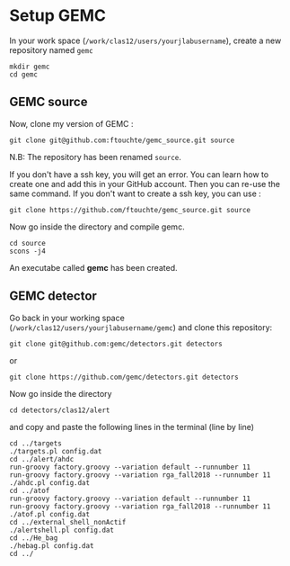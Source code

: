 # Setup GEMC

In your work space (`/work/clas12/users/yourjlabusername`), create a new repository named `gemc`

``` shell
mkdir gemc
cd gemc
```
## GEMC source

Now, clone my version of GEMC :

``` shell 
git clone git@github.com:ftouchte/gemc_source.git source
```

N.B: The repository has been renamed `source`. 

If you don't have a ssh key, you will get an error. You can learn how to create one and add this in your GitHub account. Then you can re-use the same command. If you don't want to create a ssh key, you can use :

``` shell
git clone https://github.com/ftouchte/gemc_source.git source
```

Now go inside the directory and compile gemc.

``` shell
cd source
scons -j4
```

An executabe called **gemc** has been created. 

<!-- **N.B:** At the date of June 26 2024, this repository contains ROOT codes. To avoid error, you have to use a version of ROOT based on C++14. To do so, you can download a pre-compile version of ROOT followinf these [instructions](https://root.cern/install/#download-a-pre-compiled-binary-distribution). -->

<!-- You have to correct right access, you just source this version :

``` shell
source /w/hallb-scshelf2102/clas12/users/touchte/root/bin/thisroot.csh
``` -->

## GEMC detector

Go back in your working space (`/work/clas12/users/yourjlabusername/gemc`) and clone this repository:

``` shell
git clone git@github.com:gemc/detectors.git detectors
```
or 

``` shell
git clone https://github.com/gemc/detectors.git detectors
```

Now go inside the directory 

``` shell
cd detectors/clas12/alert
```

and copy and paste the following lines in the terminal (line by line)

``` shell
cd ../targets
./targets.pl config.dat
cd ../alert/ahdc
run-groovy factory.groovy --variation default --runnumber 11
run-groovy factory.groovy --variation rga_fall2018 --runnumber 11
./ahdc.pl config.dat
cd ../atof
run-groovy factory.groovy --variation default --runnumber 11
run-groovy factory.groovy --variation rga_fall2018 --runnumber 11
./atof.pl config.dat
cd ../external_shell_nonActif
./alertshell.pl config.dat
cd ../He_bag
./hebag.pl config.dat
cd ../ 
```